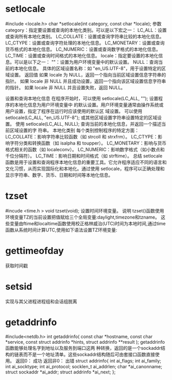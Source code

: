 # setlocale
#include <locale.h>
char *setlocale(int category, const char *locale);
参数
category：指定要设置或查询的本地化类别。可以是以下宏之一：
    LC_ALL：设置或查询所有本地化类别。
    LC_COLLATE：设置或查询字符串比较的本地化信息。
    LC_CTYPE：设置或查询字符处理的本地化信息。
    LC_MONETARY：设置或查询货币格式的本地化信息。
    LC_NUMERIC：设置或查询数字格式的本地化信息。
    LC_TIME：设置或查询时间格式的本地化信息。
locale：指定要设置的本地化信息。可以是以下之一：
    ""：设置为用户环境变量中的默认设置。
    NULL：查询当前的本地化信息。
    具体的区域设置名称：如 "en_US.UTF-8"，用于设置特定的区域设置。
返回值
    如果 locale 为 NULL，返回一个指向当前区域设置信息字符串的指针。
    如果 locale 非 NULL 并且成功设置，返回一个指向该区域设置信息字符串的指针。
    如果 locale 非 NULL 并且设置失败，返回 NULL。

设置和查询本地化信息
    在程序开始时，可以使用 setlocale(LC_ALL, ""); 设置程序的本地化信息为用户环境变量中
    的默认设置。用户环境变量通常由操作系统或用户设置，指定了程序在运行时应该使用的默认区
    域设置。
    可以使用 setlocale(LC_ALL, "en_US.UTF-8"); 或其他区域设置字符串设置特定的区域设置。
    使用 setlocale(LC_ALL, NULL); 查询当前的本地化信息，并返回一个描述当前区域设置的字
    符串。
本地化类别
    每个类别控制程序的特定方面：
        LC_COLLATE：影响字符串比较函数（如 strcoll 和 strxfrm）。
        LC_CTYPE：影响字符分类和转换函数（如 isalpha 和 toupper）。
        LC_MONETARY：影响与货币格式相关的函数（如 localeconv）。
        LC_NUMERIC：影响数字格式（如小数点和千位分隔符）。
        LC_TIME：影响日期和时间格式（如 strftime）。
总结
    setlocale 函数是用于设置和查询程序本地化信息的重要工具。它允许程序适应不同的语言和文化习惯，从而实现国际化和本地化。通过使用 setlocale，程序可以正确处理和显示字符串、数字、货币、日期和时间等本地化信息。

# tzset
#incude <time.h >
void tzset(void);
设置时间环境变量。
说明
tzset()函数使用环境变量TZ的当前设置把值赋给三个全局变量:daylight,timezone和tzname。
这些变量由ftime和localtime函数使用校正格林威治(UTC)时间为本地时间,通过time函数从系统时间计算UTC,使用如下语法设置TZ环境变量:

# gettimeofday
获取时间戳

# setsid
实现与其父进程进程组和会话组脱离

# getaddrinfo
#include<netdb.h>
int getaddrinfo( const char *hostname, const char *service, const struct addrinfo *hints, struct addrinfo **result );
getaddrinfo函数能够处理名字到地址以及服务到端口这两 种转换，返回的是一个sockaddr结构的链表而不是一个地址清单。这些sockaddr结构随后可由套接口函数直接使用。
返回0： 成功
返回非0： 出错
struct addrinfo{
    int ai_flags; 
    int ai_family;
    int ai_socktype;
    int ai_protocol;
    socklen_t ai_addrlen;
    char *ai_canonname;
    struct sockaddr *ai_addr;
    struct addrinfo *ai_next;
};
